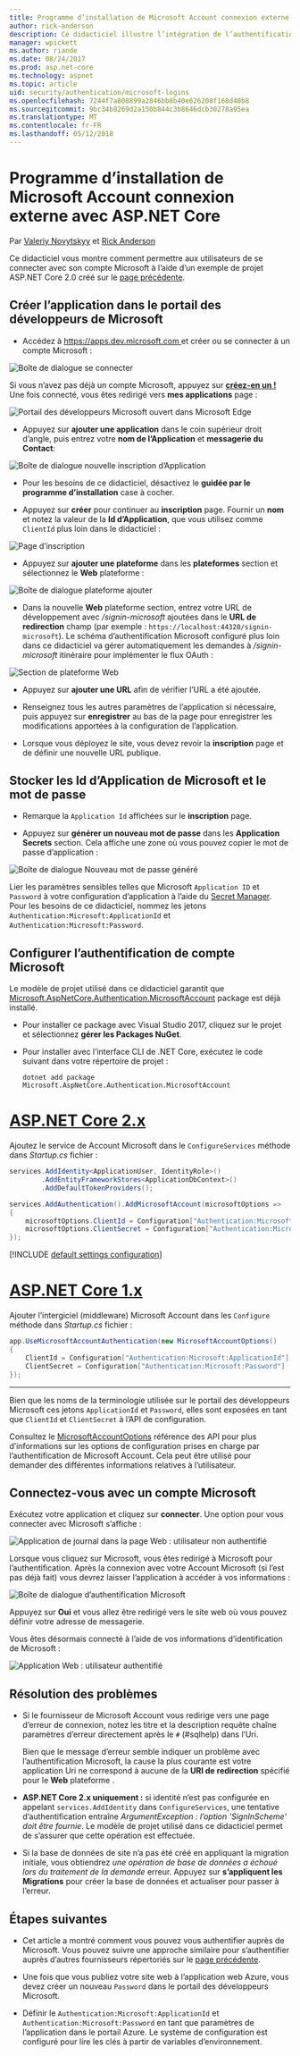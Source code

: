 ```yaml
---
title: Programme d’installation de Microsoft Account connexion externe avec ASP.NET Core
author: rick-anderson
description: Ce didacticiel illustre l’intégration de l’authentification d’utilisateur de compte Microsoft dans une application ASP.NET Core existante.
manager: wpickett
ms.author: riande
ms.date: 08/24/2017
ms.prod: asp.net-core
ms.technology: aspnet
ms.topic: article
uid: security/authentication/microsoft-logins
ms.openlocfilehash: 7244f7a808899a2846bb8b40e626208f168d40b8
ms.sourcegitcommit: 9bc34b8269d2a150b844c3b8646dcb30278a95ea
ms.translationtype: MT
ms.contentlocale: fr-FR
ms.lasthandoff: 05/12/2018
---
```

# <a name="microsoft-account-external-login-setup-with-aspnet-core"></a>Programme d’installation de Microsoft Account connexion externe avec ASP.NET Core

Par [Valeriy Novytskyy](https://github.com/01binary) et [Rick Anderson](https://twitter.com/RickAndMSFT)

Ce didacticiel vous montre comment permettre aux utilisateurs de se connecter avec son compte Microsoft à l’aide d’un exemple de projet ASP.NET Core 2.0 créé sur le [page précédente](xref:security/authentication/social/index).

## <a name="create-the-app-in-microsoft-developer-portal"></a>Créer l’application dans le portail des développeurs de Microsoft

* Accédez à [ https://apps.dev.microsoft.com ](https://apps.dev.microsoft.com) et créer ou se connecter à un compte Microsoft :

![Boîte de dialogue se connecter](index/_static/MicrosoftDevLogin.png)

Si vous n’avez pas déjà un compte Microsoft, appuyez sur  **[créez-en un !](https://signup.live.com/signup?wa=wsignin1.0&rpsnv=13&ct=1478151035&rver=6.7.6643.0&wp=SAPI_LONG&wreply=https%3a%2f%2fapps.dev.microsoft.com%2fLoginPostBack&id=293053&aadredir=1&contextid=D70D4F21246BAB50&bk=1478151036&uiflavor=web&uaid=f0c3de863a914c358b8dc01b1ff49e85&mkt=EN-US&lc=1033&lic=1)** Une fois connecté, vous êtes redirigé vers **mes applications** page :

![Portail des développeurs Microsoft ouvert dans Microsoft Edge](index/_static/MicrosoftDev.png)

* Appuyez sur **ajouter une application** dans le coin supérieur droit d’angle, puis entrez votre **nom de l’Application** et **messagerie du Contact**:

![Boîte de dialogue nouvelle inscription d’Application](index/_static/MicrosoftDevAppCreate.png)

* Pour les besoins de ce didacticiel, désactivez le **guidée par le programme d’installation** case à cocher.

* Appuyez sur **créer** pour continuer au **inscription** page. Fournir un **nom** et notez la valeur de la **Id d’Application**, que vous utilisez comme `ClientId` plus loin dans le didacticiel :

![Page d’inscription](index/_static/MicrosoftDevAppReg.png)

* Appuyez sur **ajouter une plateforme** dans les **plateformes** section et sélectionnez le **Web** plateforme :

![Boîte de dialogue plateforme ajouter](index/_static/MicrosoftDevAppPlatform.png)

* Dans la nouvelle **Web** plateforme section, entrez votre URL de développement avec */signin-microsoft* ajoutées dans le **URL de redirection** champ (par exemple : `https://localhost:44320/signin-microsoft`). Le schéma d’authentification Microsoft configuré plus loin dans ce didacticiel va gérer automatiquement les demandes à */signin-microsoft* itinéraire pour implémenter le flux OAuth :

![Section de plateforme Web](index/_static/MicrosoftRedirectUri.png)

* Appuyez sur **ajouter une URL** afin de vérifier l’URL a été ajoutée.

* Renseignez tous les autres paramètres de l’application si nécessaire, puis appuyez sur **enregistrer** au bas de la page pour enregistrer les modifications apportées à la configuration de l’application.

* Lorsque vous déployez le site, vous devez revoir la **inscription** page et de définir une nouvelle URL publique.

## <a name="store-microsoft-application-id-and-password"></a>Stocker les Id d’Application de Microsoft et le mot de passe

* Remarque la `Application Id` affichées sur le **inscription** page.

* Appuyez sur **générer un nouveau mot de passe** dans les **Application Secrets** section. Cela affiche une zone où vous pouvez copier le mot de passe d’application :

![Boîte de dialogue Nouveau mot de passe généré](index/_static/MicrosoftDevPassword.png)

Lier les paramètres sensibles telles que Microsoft `Application ID` et `Password` à votre configuration d’application à l’aide du [Secret Manager](xref:security/app-secrets). Pour les besoins de ce didacticiel, nommez les jetons `Authentication:Microsoft:ApplicationId` et `Authentication:Microsoft:Password`.

## <a name="configure-microsoft-account-authentication"></a>Configurer l’authentification de compte Microsoft

Le modèle de projet utilisé dans ce didacticiel garantit que [Microsoft.AspNetCore.Authentication.MicrosoftAccount](https://www.nuget.org/packages/Microsoft.AspNetCore.Authentication.MicrosoftAccount) package est déjà installé.

* Pour installer ce package avec Visual Studio 2017, cliquez sur le projet et sélectionnez **gérer les Packages NuGet**.
* Pour installer avec l’interface CLI de .NET Core, exécutez le code suivant dans votre répertoire de projet :

   `dotnet add package Microsoft.AspNetCore.Authentication.MicrosoftAccount`

# <a name="aspnet-core-2xtabaspnetcore2x"></a>[ASP.NET Core 2.x](#tab/aspnetcore2x/)

Ajoutez le service de Account Microsoft dans le `ConfigureServices` méthode dans *Startup.cs* fichier :

```csharp
services.AddIdentity<ApplicationUser, IdentityRole>()
        .AddEntityFrameworkStores<ApplicationDbContext>()
        .AddDefaultTokenProviders();

services.AddAuthentication().AddMicrosoftAccount(microsoftOptions =>
{
    microsoftOptions.ClientId = Configuration["Authentication:Microsoft:ApplicationId"];
    microsoftOptions.ClientSecret = Configuration["Authentication:Microsoft:Password"];
});
```

[!INCLUDE [default settings configuration](includes/default-settings.md)]

# <a name="aspnet-core-1xtabaspnetcore1x"></a>[ASP.NET Core 1.x](#tab/aspnetcore1x/)

Ajouter l’intergiciel (middleware) Microsoft Account dans les `Configure` méthode dans *Startup.cs* fichier :

```csharp
app.UseMicrosoftAccountAuthentication(new MicrosoftAccountOptions()
{
    ClientId = Configuration["Authentication:Microsoft:ApplicationId"],
    ClientSecret = Configuration["Authentication:Microsoft:Password"]
});
```

---

Bien que les noms de la terminologie utilisée sur le portail des développeurs Microsoft ces jetons `ApplicationId` et `Password`, elles sont exposées en tant que `ClientId` et `ClientSecret` à l’API de configuration.

Consultez le [MicrosoftAccountOptions](/dotnet/api/microsoft.aspnetcore.builder.microsoftaccountoptions) référence des API pour plus d’informations sur les options de configuration prises en charge par l’authentification de Microsoft Account. Cela peut être utilisé pour demander des différentes informations relatives à l’utilisateur.

## <a name="sign-in-with-microsoft-account"></a>Connectez-vous avec un compte Microsoft

Exécutez votre application et cliquez sur **connecter**. Une option pour vous connecter avec Microsoft s’affiche :

![Application de journal dans la page Web : utilisateur non authentifié](index/_static/DoneMicrosoft.png)

Lorsque vous cliquez sur Microsoft, vous êtes redirigé à Microsoft pour l’authentification. Après la connexion avec votre Account Microsoft (si l’est pas déjà fait) vous devrez laisser l’application à accéder à vos informations :

![Boîte de dialogue d’authentification Microsoft](index/_static/MicrosoftLogin.png)

Appuyez sur **Oui** et vous allez être redirigé vers le site web où vous pouvez définir votre adresse de messagerie.

Vous êtes désormais connecté à l’aide de vos informations d’identification de Microsoft :

![Application Web : utilisateur authentifié](index/_static/Done.png)

## <a name="troubleshooting"></a>Résolution des problèmes

* Si le fournisseur de Microsoft Account vous redirige vers une page d’erreur de connexion, notez les titre et la description requête chaîne paramètres d’erreur directement après le `#` (#sqlhelp) dans l’Uri.

  Bien que le message d’erreur semble indiquer un problème avec l’authentification Microsoft, la cause la plus courante est votre application Uri ne correspond à aucune de la **URI de redirection** spécifié pour le **Web** plateforme .
* **ASP.NET Core 2.x uniquement :** si identité n’est pas configurée en appelant `services.AddIdentity` dans `ConfigureServices`, une tentative d’authentification entraîne *ArgumentException : l’option 'SignInScheme' doit être fournie*. Le modèle de projet utilisé dans ce didacticiel permet de s’assurer que cette opération est effectuée.
* Si la base de données de site n’a pas été créé en appliquant la migration initiale, vous obtiendrez *une opération de base de données a échoué lors du traitement de la demande* erreur. Appuyez sur **s’appliquent les Migrations** pour créer la base de données et actualiser pour passer à l’erreur.

## <a name="next-steps"></a>Étapes suivantes

* Cet article a montré comment vous pouvez vous authentifier auprès de Microsoft. Vous pouvez suivre une approche similaire pour s’authentifier auprès d’autres fournisseurs répertoriés sur le [page précédente](xref:security/authentication/social/index).

* Une fois que vous publiez votre site web à l’application web Azure, vous devez créer un nouveau `Password` dans le portail des développeurs Microsoft.

* Définir le `Authentication:Microsoft:ApplicationId` et `Authentication:Microsoft:Password` en tant que paramètres de l’application dans le portail Azure. Le système de configuration est configuré pour lire les clés à partir de variables d’environnement.
